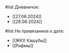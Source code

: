 #list Дневничок:
- [[27.06.2024]]
- [[28.06.2024]]

#list Не привязанное к дате:
- [[ЖКХ Кашубы]]
- [[Рифмы]]

